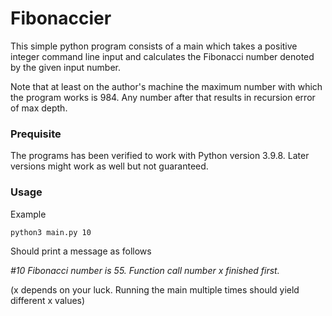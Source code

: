 # Fibonaccier

This simple python program consists of a main which takes a positive integer command line input and calculates the Fibonacci number denoted by the given input number.

Note that at least on the author's machine the maximum number with which the program works is 984. Any number after that results in recursion error of max depth.

### Prequisite

The programs has been verified to work with Python version 3.9.8. Later versions might work as well but not guaranteed.

### Usage
Example

`python3 main.py 10`

Should print a message as follows

_#10 Fibonacci number is 55. Function call number x finished first._ 

(x depends on your luck. Running the main multiple times should yield different x values)
